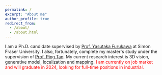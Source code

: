 ```yaml
---
permalink: /
excerpt: "About me"
author_profile: true
redirect_from: 
  - /about/
  - /about.html
---
```


I am a Ph.D. candidate supervised by [Prof. Yasutaka Furukawa](https://www.cs.sfu.ca/~furukawa/) at Simon Fraser University. I also, fortunately, complete my master's study under the supervision of [Prof. Ping Tan](https://www.cs.sfu.ca/~pingtan/). My current research interest is 3D vision, generative model, localization and mapping. <span style="color:red">I am currently on job market and will graduate in 2024, looking for full-time positions in industrial.</span>
